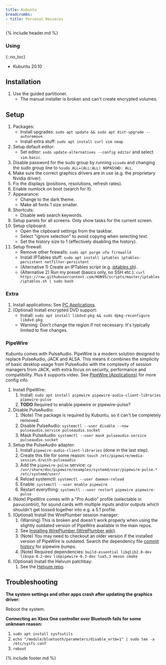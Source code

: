 ```yaml
---
title: Kubuntu
breadcrumbs:
- title: Personal Devieces
---
```

{% include header.md %}

### Using
{:.no_toc}

- Kubuntu 20.10

## Installation

1. Use the guided partitioner.
    - The manual installer is broken and can't create encrypted volumes.

## Setup

1. Packages:
    - Install upgrades: `sudo apt update && sudo apt dist-upgrade --autoremove`
    - Install extra stuff: `sudo apt install curl vim nmap`
1. Setup default editor:
    - Set editor: `sudo update-alternatives --config editor` and select `vim.basic`.
1. Disable password for the sudo group by running `visudo` and changing the sudo group line to `%sudo ALL=(ALL:ALL) NOPASSWD: ALL`.
1. Make sure the correct graphics drivers are in use (e.g. the proprietary Nvidia driver).
1. Fix the displays (positions, resolutions, refresh rates).
1. Enable numlock on boot (search for it).
1. Appearance:
   - Change to the dark theme.
   - Make all fonts 1 size smaller.
1. Shortcuts:
   - Disable web search keywords.
1. Setup panels for all screens. Only show tasks for the current screen.
1. Setup clipboard:
    - Open the clipboard settings from the taskbar.
    - Select "ignore selection" to avoid copying when selecting text.
    - Set the history size to 1 (effectively disabling the history).
1. Setup firewall:
    - Remove other firewalls: `sudo apt purge ufw firewalld`
    - Install IPTables stuff: `sudo apt install iptables iptables-persistent netfilter-persistent`
    - (Alternative 1) Create an IPTables script (e.g. [iptables.sh](https://github.com/HON95/scripts/blob/master/iptables/iptables.sh)).
    - (Alternative 2) Run my preset (basics only, no SSH etc.): `curl https://raw.githubusercontent.com/HON95/scripts/master/iptables/iptables.sh | sudo bash`

### Extra

1. Install applications: See [PC Applications](/config/pc/applications/).
1. (Optional) Install encrypted DVD support:
    - Install: `sudo apt install libdvd-pkg && sudo dpkg-reconfigure libdvd-pkg`
    - Warning: Don't change the region if not necessary. It's typically limited to five changes.

### PipeWire

Kubuntu comes with PulseAudio. PipeWire is a modern solution designed to replace PulseAudio, JACK and ALSA. This means it combines the simplicity of basic desktop usage from PulseAudio with the complexity of session managers from JACK, with extra focus on security, performance and compatibility. Plus it supports video. See [PipeWire (Applications)](../applications/#pipewire) for more config info.

1. Install PipeWire:
    1. Install: `sudo apt install pipewire pipewire-audio-client-libraries pipewire-pulse`
    1. **TODO** Required to enable pipewire or pipewire-pulse?
1. Disable PulseAudio:
    1. (Note) The package is required by Kubuntu, so it can't be completely removed.
    1. Disable PulseAudio: `systemctl --user disable --now pulseaudio.service pulseaudio.socket`
    1. Mask PulseAudio: `systemctl --user mask pulseaudio.service pulseaudio.socket`
1. Setup the PulseAudio adapter:
    1. Install `pipewire-audio-client-libraries` (done in the last step).
    1. Create this file for some reason: `touch /etc/pipewire/media-session.d/with-pulseaudio`
    1. Add the `pipewire-pulse` service: `cp /usr/share/doc/pipewire/examples/systemd/user/pipewire-pulse.* /etc/systemd/user/`
    1. Reload systemctl: `systemctl --user daemon-reload`
    1. Enable: `systemctl --user enable pipewire`
    1. Restart everything: `systemctl --user restart pipewire pipewire-pulse`
1. (Note) PipeWire comes with a "Pro Audio" profile (selectable in pavucontrol), for sound cards with multiple inputs and/or outputs which shouldn't get tossed together into e.g. a 5.1 profile.
1. (Optional) Install the WirePlumber session manager:
    1. (Warning) This is broken and doesn't work properly when using the slightly outdated version of PipeWire available in the main repos.
    1. See [Installing WirePlumber (WirePlumber wiki)](https://pipewire.pages.freedesktop.org/wireplumber/installing-wireplumber.html).
    1. (Note) You may need to checkout an older version if the installed version of PipeWire is outdated. Search the dependency file [commit history](https://gitlab.freedesktop.org/pipewire/wireplumber/-/commits/master/meson.build) for pipewire bumps.
    1. (Note) Required dependencies: `build-essential libglib2.0-dev libspa-0.2-dev libpipewire-0.3-dev lua5.3 meson cmake`
1. (Optional) Install the Helvum patchbay:
    1. See the [Helvum repo](https://gitlab.freedesktop.org/ryuukyu/helvum).

## Troubleshooting

**The system settings and other apps crash after updating the graphics driver:**

Reboot the system.

**Connecting an Xbox One controller over Bluetooth fails for some unknown reason:**

1. `sudo apt install sysfsutils`
1. `echo "/module/bluetooth/parameters/disable_ertm=1" | sudo tee -a /etc/sysfs.conf`
1. `reboot`

{% include footer.md %}
